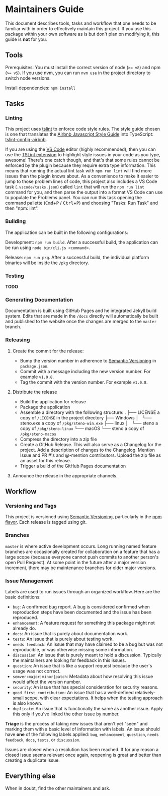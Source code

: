 # Maintainers Guide

This document describes tools, tasks and workflow that one needs to be familiar with in order to effectively maintain
this project. If you use this package within your own software as is but don't plan on modifying it, this guide is
**not** for you.

## Tools

Prerequisites: You must install the correct version of node (`>= v8`) and npm (`>= v5`). If you use nvm, you can run
`nvm use` in the project directory to switch node versions.

Install dependencies: `npm install`

## Tasks

### Linting

This project uses [tslint](https://palantir.github.io/tslint/) to enforce code style rules. The
style guide chosen is one that translates the [Airbnb Javascript Style Guide](https://github.com/airbnb/javascript)
into TypeScript: [tslint-config-airbnb](https://github.com/progre/tslint-config-airbnb).

If you are using the [VS Code](https://code.visualstudio.com/) editor (highly recommended), then
you can use the [TSLint extension](https://marketplace.visualstudio.com/items?itemName=eg2.tslint)
to highlight style issues in your code as you type, awesome! There's one catch though, and that's
that some rules cannot be enforced by the plugin because they require extra type information. This
means that running the actual lint task with `npm run lint` will find more issues than the plugin
knows about. As a convenience to make it easier to jump to those problem lines of code, this project
also includes a VS Code task (`.vscode/tasks.json`) called `lint` that will run the `npm run lint`
command for you, and then parse the output into a format VS Code can use to populate the Problems
panel. You can run this task opening the command pallette
(<kbd>Cmd</kbd>+<kbd>P</kbd> / <kbd>Ctrl</kbd>+<kbd>P</kbd>) and choosing "Tasks: Run Task" and then
"npm: lint".

### Building

The application can be built in the following configurations:

Development: `npm run build`. After a successful build, the application can be run using `node bin/cli.js <command>`.

Release: `npm run pkg`. After a successful build, the individual platform binaries will be inside the `/pkg` directory.

### Testing

**TODO**

### Generating Documentation

Documentation is built using GitHub Pages and he integrated Jekyll build system. Edits that are made in the `/docs`
directly will automatically be built and published to the website once the changes are merged to the `master` branch.

### Releasing

1.  Create the commit for the release:
    *  Bump the version number in adherence to [Semantic Versioning](http://semver.org/) in `package.json`.
    *  Commit with a message including the new version number. For example `v1.0.8`.
    *  Tag the commit with the version number. For example `v1.0.8`.

2.  Distribute the release
    *  Build the application for release
    *  Package the application
      -  Assemble a directory with the following structure:
          .
          ├── LICENSE         a copy of `/LICENSE` in the project directory
          ├── Windows
          │   └── steno.exe   a copy of `/pkg/steno-win.exe`
          ├── linux
          │   └── steno       a copy of `/pkg/steno-linux`
          └── macOS
              └── steno       a copy of `/pkg/steno-macos`
      -  Compress the directory into a zip file
    *  Create a GitHub Release. This will also serve as a Changelog for the project. Add a
       description of changes to the Changelog. Mention Issue and PR #'s and @-mention
       contributors. Upload the zip file as an asset for this release.
    *  Trigger a build of the GitHub Pages documentation

3.  Announce the release in the appropriate channels.

## Workflow

### Versioning and Tags

This project is versioned using [Semantic Versioning](http://semver.org/), particularly in the
[npm flavor](https://docs.npmjs.com/getting-started/semantic-versioning). Each release is tagged
using git.

### Branches

`master` is where active development occurs. Long running named feature branches are occasionally
created for collaboration on a feature that has a large scope (because everyone cannot push commits
to another person's open Pull Request). At some point in the future after a major version increment,
there may be maintenance branches for older major versions.

### Issue Management

Labels are used to run issues through an organized workflow. Here are the basic definitions:

*  `bug`: A confirmed bug report. A bug is considered confirmed when reproduction steps have been
   documented and the issue has been reproduced.
*  `enhancement`: A feature request for something this package might not already do.
*  `docs`: An issue that is purely about documentation work.
*  `tests`: An issue that is purely about testing work.
*  `needs feedback`: An issue that may have claimed to be a bug but was not reproducible, or was otherwise missing some information.
*  `discussion`: An issue that is purely meant to hold a discussion. Typically the maintainers are looking for feedback in this issues.
*  `question`: An issue that is like a support request because the user's usage was not correct.
*  `semver:major|minor|patch`: Metadata about how resolving this issue would affect the version number.
*  `security`: An issue that has special consideration for security reasons.
*  `good first contribution`: An issue that has a well-defined relatively-small scope, with clear expectations. It helps when the testing approach is also known.
*  `duplicate`: An issue that is functionally the same as another issue. Apply this only if you've linked the other issue by number.

**Triage** is the process of taking new issues that aren't yet "seen" and marking them with a basic
level of information with labels. An issue should have **one** of the following labels applied:
`bug`, `enhancement`, `question`, `needs feedback`, `docs`, `tests`, or `discussion`.

Issues are closed when a resolution has been reached. If for any reason a closed issue seems
relevant once again, reopening is great and better than creating a duplicate issue.

## Everything else

When in doubt, find the other maintainers and ask.
